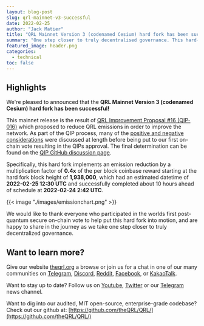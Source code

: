 ```yaml
---
layout: blog-post
slug: qrl-mainnet-v3-successful
date: 2022-02-25
author: "Jack Matier"
title: "QRL Mainnet Version 3 (codenamed Cesium) hard fork has been successful!"
summary: "One step closer to truly decentralised governance. This hard-fork integrates QIP-016 to reduce the emission rate of the network after successfully being approved through an on-chain vote."
featured_image: header.png
categories:
  - technical
toc: false
---
```


## Highlights

We're pleased to announced that the **QRL Mainnet Version 3 (codenamed Cesium) hard fork has been successful!**

This mainnet release is the result of [QRL Improvement Proposal #16 (QIP-016)](/qips/qip016/) which proposed to reduce QRL emissions in order to improve the network. As part of the QIP process, many of the [positive and negative considerations](/blog/qip016-reduce-emission-rate-of-the-network-prevote-synopsis/) were discussed at length before being put to our first on-chain vote resulting in the QIPs approval. The final determination can be found on the [QIP GitHub discussion page](https://github.com/theQRL/qips/pull/32#issuecomment-975645693).

Specifically, this hard fork implements an emission reduction by a multiplication factor of **0.4x** of the per block coinbase reward starting at the hard fork block height of **1,938,000**, which had an estimated datetime of **2022-02-25 12:30 UTC** and successfully completed about 10 hours ahead of schedule at **2022-02-24 2:42 UTC**. 

{{< image "./images/emissionchart.png" >}}

We would like to thank everyone who participated in the worlds first post-quantum secure on-chain vote to help put this hard fork into motion, and are happy to share in the journey as we take one step closer to truly decentralized governance.

## Want to learn more?

Give our website [theqrl.org](https://theqrl.org/) a browse or join us for a chat in one of our many communities on [Telegram](https://t.me/QRLedgerOfficial), [Discord](/discord), [Reddit](https://www.reddit.com/r/qrl), [Facebook](https://www.facebook.com/theqrl/), or [KakaoTalk](https://open.kakao.com/o/gffKNhWb). 

Want to stay up to date? Follow us on [Youtube](https://www.youtube.com/c/QRLedger), [Twitter](https://twitter.com/qrledger) or our [Telegram](https://t.me/TheQRLedger) news channel.

Want to dig into our audited, MIT open-source, enterprise-grade codebase? Check out our github at: [https://github.com/theQRL/QRL/](https://github.com/theQRL/QRL/)